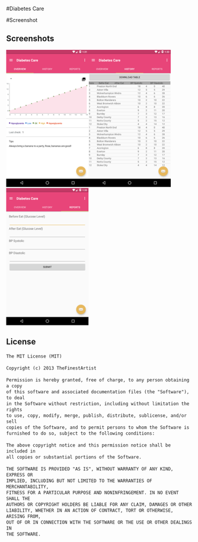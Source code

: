 #Diabetes Care


#Screenshot

## Screenshots
<img src="https://github.com/Nazmul56/Diabetes-Care/blob/personalUse/screenshot/page1.png?raw=true" width="222"><img src="https://github.com/Nazmul56/Diabetes-Care/blob/personalUse/screenshot/page2.png?raw=true" width="222"><img src="https://github.com/Nazmul56/Diabetes-Care/blob/personalUse/screenshot/page3.png?raw=true" width="222">


## License

```
The MIT License (MIT)

Copyright (c) 2013 TheFinestArtist

Permission is hereby granted, free of charge, to any person obtaining a copy
of this software and associated documentation files (the "Software"), to deal
in the Software without restriction, including without limitation the rights
to use, copy, modify, merge, publish, distribute, sublicense, and/or sell
copies of the Software, and to permit persons to whom the Software is
furnished to do so, subject to the following conditions:

The above copyright notice and this permission notice shall be included in
all copies or substantial portions of the Software.

THE SOFTWARE IS PROVIDED "AS IS", WITHOUT WARRANTY OF ANY KIND, EXPRESS OR
IMPLIED, INCLUDING BUT NOT LIMITED TO THE WARRANTIES OF MERCHANTABILITY,
FITNESS FOR A PARTICULAR PURPOSE AND NONINFRINGEMENT. IN NO EVENT SHALL THE
AUTHORS OR COPYRIGHT HOLDERS BE LIABLE FOR ANY CLAIM, DAMAGES OR OTHER
LIABILITY, WHETHER IN AN ACTION OF CONTRACT, TORT OR OTHERWISE, ARISING FROM,
OUT OF OR IN CONNECTION WITH THE SOFTWARE OR THE USE OR OTHER DEALINGS IN
THE SOFTWARE.
```